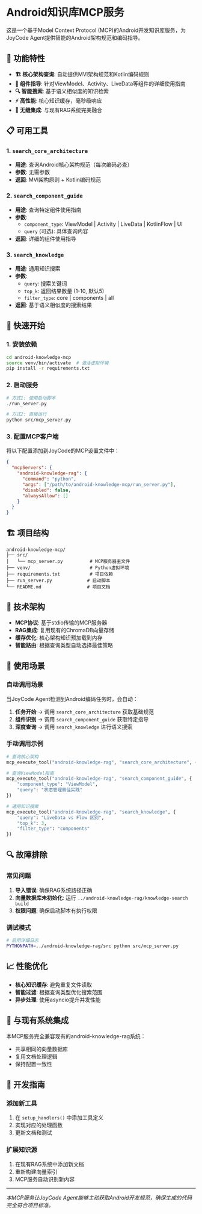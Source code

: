 # Android知识库MCP服务

这是一个基于Model Context Protocol (MCP)的Android开发知识库服务，为JoyCode Agent提供智能的Android架构规范和编码指导。

## 🎯 功能特性

- **🏗️ 核心架构查询**: 自动提供MVI架构规范和Kotlin编码规则
- **🔧 组件指导**: 针对ViewModel、Activity、LiveData等组件的详细使用指南  
- **🔍 智能搜索**: 基于语义相似度的知识检索
- **⚡ 高性能**: 核心知识缓存，毫秒级响应
- **🔄 无缝集成**: 与现有RAG系统完美融合

## 📋 可用工具

### 1. `search_core_architecture`
- **用途**: 查询Android核心架构规范（每次编码必查）
- **参数**: 无需参数
- **返回**: MVI架构原则 + Kotlin编码规范

### 2. `search_component_guide`  
- **用途**: 查询特定组件使用指南
- **参数**: 
  - `component_type`: ViewModel | Activity | LiveData | KotlinFlow | UI
  - `query` (可选): 具体查询内容
- **返回**: 详细的组件使用指导

### 3. `search_knowledge`
- **用途**: 通用知识搜索
- **参数**:
  - `query`: 搜索关键词
  - `top_k`: 返回结果数量 (1-10, 默认5)
  - `filter_type`: core | components | all
- **返回**: 基于语义相似度的搜索结果

## 🚀 快速开始

### 1. 安装依赖

```bash
cd android-knowledge-mcp
source venv/bin/activate  # 激活虚拟环境
pip install -r requirements.txt
```

### 2. 启动服务

```bash
# 方式1: 使用启动脚本
./run_server.py

# 方式2: 直接运行
python src/mcp_server.py
```

### 3. 配置MCP客户端

将以下配置添加到JoyCode的MCP设置文件中：

```json
{
  "mcpServers": {
    "android-knowledge-rag": {
      "command": "python",
      "args": ["/path/to/android-knowledge-mcp/run_server.py"],
      "disabled": false,
      "alwaysAllow": []
    }
  }
}
```

## 🏗️ 项目结构

```
android-knowledge-mcp/
├── src/
│   └── mcp_server.py          # MCP服务器主文件
├── venv/                      # Python虚拟环境
├── requirements.txt           # 项目依赖
├── run_server.py             # 启动脚本
└── README.md                 # 项目文档
```

## 🔧 技术架构

- **MCP协议**: 基于stdio传输的MCP服务器
- **RAG集成**: 复用现有的ChromaDB向量存储
- **缓存优化**: 核心架构知识预加载到内存
- **智能路由**: 根据查询类型自动选择最佳策略

## 🎯 使用场景

### 自动调用场景
当JoyCode Agent检测到Android编码任务时，会自动：

1. **任务开始** → 调用 `search_core_architecture` 获取基础规范
2. **组件识别** → 调用 `search_component_guide` 获取特定指导  
3. **深度查询** → 调用 `search_knowledge` 进行语义搜索

### 手动调用示例
```python
# 查询核心架构
mcp_execute_tool("android-knowledge-rag", "search_core_architecture", {})

# 查询ViewModel指南
mcp_execute_tool("android-knowledge-rag", "search_component_guide", {
    "component_type": "ViewModel",
    "query": "状态管理最佳实践"
})

# 通用知识搜索
mcp_execute_tool("android-knowledge-rag", "search_knowledge", {
    "query": "LiveData vs Flow 区别",
    "top_k": 3,
    "filter_type": "components"
})
```

## 🔍 故障排除

### 常见问题

1. **导入错误**: 确保RAG系统路径正确
2. **向量数据库未初始化**: 运行 `../android-knowledge-rag/knowledge-search build`
3. **权限问题**: 确保启动脚本有执行权限

### 调试模式

```bash
# 启用详细日志
PYTHONPATH=../android-knowledge-rag/src python src/mcp_server.py
```

## 📈 性能优化

- **核心知识缓存**: 避免重复文件读取
- **智能过滤**: 根据查询类型优化搜索范围
- **异步处理**: 使用asyncio提升并发性能

## 🔄 与现有系统集成

本MCP服务完全兼容现有的android-knowledge-rag系统：

- 共享相同的向量数据库
- 复用文档处理逻辑
- 保持配置一致性

## 📝 开发指南

### 添加新工具

1. 在 `setup_handlers()` 中添加工具定义
2. 实现对应的处理函数
3. 更新文档和测试

### 扩展知识源

1. 在现有RAG系统中添加新文档
2. 重新构建向量索引
3. MCP服务自动识别新内容

---

*本MCP服务让JoyCode Agent能够主动获取Android开发规范，确保生成的代码完全符合项目标准。*